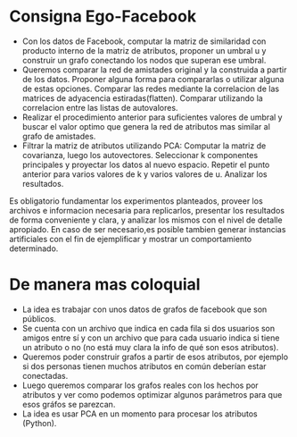 # Consigna Ego-Facebook

- Con los datos de Facebook, computar la matriz de similaridad con producto interno de la matriz de atributos, proponer un umbral u y construir un grafo conectando los nodos que superan ese umbral.
- Queremos comparar la red de amistades original y la construida a partir de los datos. Proponer alguna forma para compararlas o utilizar alguna de estas opciones. Comparar las redes mediante la correlacion de las matrices de adyacencia estiradas(flatten). Comparar utilizando la correlacion entre las listas de autovalores.
- Realizar el procedimiento anterior para suficientes valores de umbral y buscar el valor optimo que genera la red de atributos mas similar al grafo de amistades.
- Filtrar la matriz de atributos utilizando PCA: Computar la matriz de covarianza, luego los autovectores. Seleccionar k componentes principales y proyectar los datos al nuevo espacio. Repetir el punto anterior para varios valores de k y varios valores de u. Analizar los resultados.

Es obligatorio fundamentar los experimentos planteados, proveer los archivos e informacion necesaria para replicarlos, presentar los resultados de forma conveniente y clara, y analizar los mismos con el nivel de detalle apropiado. 
En caso de ser necesario,es posible tambien generar instancias artificiales con el fin de ejemplificar y mostrar un comportamiento determinado.

# De manera mas coloquial  

- La idea es trabajar con unos datos de grafos de facebook que son públicos.
- Se cuenta con un archivo que indica en cada fila si dos usuarios son amigos entre sí y con un archivo que para cada usuario indica si tiene un atributo o no (no está muy clara la info de qué son esos atributos). 
- Queremos poder construir grafos a partir de esos atributos, por ejemplo si dos personas tienen muchos atributos en común deberían estar conectadas. 
- Luego queremos comparar los grafos reales con los hechos por atributos y ver como podemos optimizar algunos parámetros para que esos gráfos se parezcan. 
- La idea es usar PCA en un momento para procesar los atributos (Python). 
